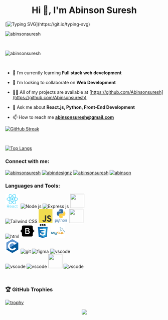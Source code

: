<h1 align="center">Hi 👋, I'm Abinson Suresh</h1>

[![Typing SVG](https://readme-typing-svg.herokuapp.com?font=Fira+Code&pause=500&color=F1F700&center=true&vCenter=true&width=435&lines=Hi+there%2C+I'm+Abinson...;Web+developer...;React,+Python,+Cpp,+Javascript...;Follow%2C+Fork%2C+Star+%26+Connect...+;Let's+Build+robust+and;scalable+web+applications...)](https://git.io/typing-svg)
<!-- <h3 align="center">A passionate frontend developer from India</h3> -->

<p align="left"> <img src="https://tenor.com/bV9He.gif" alt="abinsonsuresh" /> </p>
<br>
<!-- <img src=""> -->
<!-- <img align="center" src="https://tenor.com/bV9He.gif"> -->

<p align="left"> <img src="https://komarev.com/ghpvc/?username=abinsonsuresh7&style=for-the-badge&color=0891b2&labelColor=000000"" alt="abinsonsuresh" /> </p>
<br>

<!-- <p align="left"> <a href="https://github.com/ryo-ma/github-profile-trophy"><img src="https://github-profile-trophy.vercel.app/?username=abinsonsuresh" alt="abinsonsuresh" /></a> </p> -->

- 🌱 I’m currently learning **Full stack web development**

- 👯 I’m looking to collaborate on **Web Development**

- 👨‍💻 All of my projects are available at [https://github.com/Abinsonsuresh](https://github.com/Abinsonsuresh)

- 💬 Ask me about **React.js, Python, Front-End Development**

- 📫 How to reach me **abinsonsuresh@gmail.com**

<!-- ![Abinson's GitHub stats](https://github-readme-stats.vercel.app/api?username=Abinsonsuresh&show_icons=true&theme=tokyonight) -->
[![GitHub Streak](https://github-readme-streak-stats.herokuapp.com?user=abinsonsuresh&border_radius=14)](https://git.io/streak-stats)

<br/>

[![Top Langs](https://github-readme-stats.vercel.app/api/top-langs/?username=Abinsonsuresh&layout=compact)](https://github.com/Abinsonsuresh/github-readme-stats)
<br/>

<h3 align="left">Connect with me:</h3>
<p align="left">
  <a href="https://linkedin.com/in/abinsonsuresh" target="blank"><img align="center" src="https://raw.githubusercontent.com/rahuldkjain/github-profile-readme-generator/master/src/images/icons/Social/linked-in-alt.svg" alt="abinsonsuresh" height="30" width="60" /></a>
  <a href="https://instagram.com/abindesignz" target="blank"><img align="center" src="https://raw.githubusercontent.com/rahuldkjain/github-profile-readme-generator/master/src/images/icons/Social/instagram.svg" alt="abindesignz" height="30" width="60" /></a>
  <a href="https://www.hackerrank.com/abinsonsuresh" target="blank"><img align="center" src="https://raw.githubusercontent.com/rahuldkjain/github-profile-readme-generator/master/src/images/icons/Social/hackerrank.svg" alt="abinsonsuresh" height="30" width="60" /></a>
<a href="https://auth.geeksforgeeks.org/user/abinson" target="blank"><img align="center" src="https://raw.githubusercontent.com/rahuldkjain/github-profile-readme-generator/master/src/images/icons/Social/geeks-for-geeks.svg" alt="abinson" height="30" width="60" /></a>
</p>

<h3 align="left">Languages and Tools:</h3>
<p align="left">
  <img src="https://raw.githubusercontent.com/devicons/devicon/master/icons/react/react-original-wordmark.svg" alt="react" width="45" height="45" />
<img src="https://cdn.jsdelivr.net/gh/devicons/devicon/icons/nodejs/nodejs-original-wordmark.svg" alt="Node js" width="45" height="45" />
<img src="https://cdn.jsdelivr.net/gh/devicons/devicon/icons/express/express-original-wordmark.svg" alt="Express js" width="45" height="45" />
<img src="https://cdn.jsdelivr.net/gh/devicons/devicon/icons/mongodb/mongodb-original-wordmark.svg" width="45" height="45"/>
<br/>
<img src="https://cdn.jsdelivr.net/gh/devicons/devicon/icons/tailwindcss/tailwindcss-plain.svg" alt="Tailwind CSS" width="45" height="45" />
<img src="https://raw.githubusercontent.com/devicons/devicon/master/icons/javascript/javascript-original.svg" alt="javascript" width="45" height="45" />
<img src="https://raw.githubusercontent.com/devicons/devicon/master/icons/python/python-original-wordmark.svg" alt="python" width="45" height="45" />
<img src="https://cdn.jsdelivr.net/gh/devicons/devicon/icons/cplusplus/cplusplus-original.svg" width="45" height="45"/>
<br/>
<img src="https://cdn.jsdelivr.net/gh/devicons/devicon/icons/html5/html5-original.svg" alt="html" width="45" height="45"/>
<img src="https://raw.githubusercontent.com/devicons/devicon/master/icons/bootstrap/bootstrap-plain.svg" alt="bootstrap" width="45" height="45" />
<img src="https://raw.githubusercontent.com/devicons/devicon/master/icons/css3/css3-original-wordmark.svg" alt="css3" width="45" height="45" />  
<img src="https://raw.githubusercontent.com/devicons/devicon/master/icons/mysql/mysql-original-wordmark.svg" alt="mysql" width="45" height="45" />
<br/>
<img src="https://raw.githubusercontent.com/devicons/devicon/master/icons/c/c-original.svg" alt="vscode" width="45" height="45"/>
<img src="https://cdn.jsdelivr.net/gh/devicons/devicon/icons/git/git-original.svg" alt="git" width="45" height="45"/>
<img src="https://cdn.jsdelivr.net/gh/devicons/devicon/icons/figma/figma-original.svg" alt="figma" width="45" height="45"/> 
<img src="https://cdn.jsdelivr.net/gh/devicons/devicon/icons/vscode/vscode-original.svg" alt="vscode" width="45" height="45"/>
<br/>
<img src="https://cdn.worldvectorlogo.com/logos/arduino-1.svg" alt="vscode" width="45" height="45"/>
<img src="https://download.blender.org/branding/community/blender_community_badge_white.svg" alt="vscode" width="45" height="45"/>  
<img src="https://cdn.jsdelivr.net/gh/devicons/devicon/icons/npm/npm-original-wordmark.svg" width="45" height="45"/>  
<img src="https://cdn.jsdelivr.net/gh/devicons/devicon/icons/firebase/firebase-plain.svg" alt="vscode" width="45" height="45"/>  
  
  
</p>
<!-- <p><img align="left" src="https://github-readme-stats.vercel.app/api/top-langs?username=abinsonsuresh&show_icons=true&locale=en&layout=compact" alt="abinsonsuresh" /></p> -->



<br/>
<!-- ### <img src="https://user-images.githubusercontent.com/76244600/130684889-4425a8ef-53ba-48f3-9433-871976fba0e9.gif" height="25px">  GitHub Stats -->



<!-- ![GitHub Streak](https://github-readme-streak-stats.herokuapp.com/?user=Abinsonsuresh&theme=black-ice&hide_border=true&stroke=0000&background=0D1117) -->
<!-- [![GitHub Streak](http://github-readme-streak-stats.herokuapp.com?user=Abinsonsuresh&theme=tokyonight&border_radius=9.8)](https://git.io/streak-stats) -->



<!-- <p>&nbsp;<img align="center" src="https://github-readme-stats.vercel.app/api?username=abinsonsuresh&show_icons=true&locale=en" alt="abinsonsuresh" /></p> -->

<!-- <p><img align="center" src="https://github-readme-streak-stats.herokuapp.com/?user=abinsonsuresh&" alt="abinsonsuresh" /></p> -->


### 🏆 GitHub Trophies

[![trophy](https://github-profile-trophy.vercel.app/?username=abinsonsuresh&theme=juicyfresh&no-frame=true&margin-w=5&margin-h=5&column=7&row=1&no-bg=true)](abinsonsuresh)
<br/>

<p align="center">
  <img src="https://github-profile-summary-cards.vercel.app/api/cards/profile-details?username=Abinsonsuresh&theme=default"/>
</p>

<!-- 
### 📈 GitHub Activity Graph:
[![BEPb's github activity graph](https://github-readme-activity-graph.cyclic.app/graph?username=abinsonsuresh&theme=github-compact)](https://github.com/abinsonsuresh/github-readme-activity-graph) -->
<br/>

<br/>

<!---
Abinsonsuresh/Abinsonsuresh is a ✨ special ✨ repository because its `README.md` (this file) appears on your GitHub profile.
You can click the Preview link to take a look at your changes
--->
